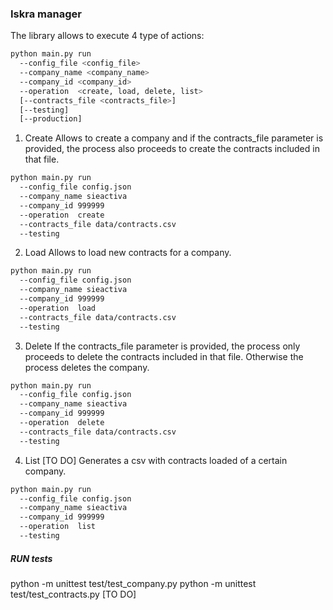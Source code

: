 ### Iskra manager

The library allows to execute 4 type of actions:

```sh
python main.py run
  --config_file <config_file>
  --company_name <company_name>
  --company_id <company_id>
  --operation  <create, load, delete, list>
  [--contracts_file <contracts_file>]  
  [--testing]
  [--production]  
```

1. Create
   Allows to create a company and if the contracts_file parameter is provided, the process also proceeds to create the contracts included in that file.

```sh
python main.py run
  --config_file config.json
  --company_name sieactiva
  --company_id 999999
  --operation  create
  --contracts_file data/contracts.csv
  --testing  
```

2. Load
   Allows to load new contracts for a company.

```sh
python main.py run
  --config_file config.json
  --company_name sieactiva
  --company_id 999999
  --operation  load
  --contracts_file data/contracts.csv
  --testing  
```

3. Delete
   If the contracts_file parameter is provided, the process only proceeds to delete the contracts included in that file.
   Otherwise the process deletes the company.

```sh
python main.py run
  --config_file config.json
  --company_name sieactiva
  --company_id 999999
  --operation  delete
  --contracts_file data/contracts.csv
  --testing
```

4. List [TO DO]
   Generates a csv with contracts loaded of a certain company.
```sh
python main.py run
  --config_file config.json
  --company_name sieactiva
  --company_id 999999
  --operation  list  
  --testing
```

##### RUN tests
python -m unittest test/test_company.py
python -m unittest test/test_contracts.py [TO DO]
